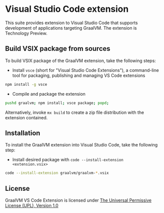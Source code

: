 # Visual Studio Code extension

This suite provides extension to Visual Studio Code that supports development of applications targeting GraalVM.
The extension is Technology Preview.

## Build VSIX package from sources

To build VSIX package of the GraalVM extension, take the following steps:

* Install `vsce` (short for "Visual Studio Code Extensions"), a command-line tool for packaging, publishing and managing VS Code extensions
```bash
npm install -g vsce
```

* Compile and package the extension
```bash
pushd graalvm; npm install; vsce package; popd;
```

Alternatively, invoke `mx build` to create a zip file distribution with the extension contained.

## Installation

To install the GraalVM extension into Visual Studio Code, take the following step:

* Install desired package with `code --install-extension <extension.vsix>`
```bash
code --install-extension graalvm/graalvm-*.vsix
```
## License

GraalVM VS Code Extension is licensed under [The Universal Permissive License (UPL), Version 1.0](LICENSE)